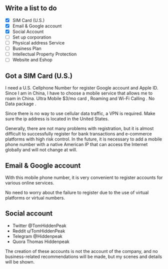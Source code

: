 ## Write a list to do

- [x] SIM Card (U.S.)
- [x] Email & Google account
- [x] Social Account
- [ ] Set up corporation
- [ ] Physical address Service
- [ ] Business Plan
- [ ] Intellectual Property Protection
- [ ] Website and Eshop

## Got a SIM Card (U.S.)

I need a U.S. Cellphone Number for register Google account and Apple ID.
Since I am in China, I have to choose a mobile service that allows me to roam in China.
Ultra Mobile $3/mo card , Roaming and Wi-Fi Calling . No Data package .

Since there is no way to use cellular data traffic, a VPN is required. Make sure the ip address is located in the United States.

Generally, there are not many problems with registration, but it is almost difficult to successfully register for bank transactions and e-commerce platforms with high risk control.
In the future, it is necessary to add a mobile phone number with a native American IP that can access the Internet globally and will not change at will.

## Email & Google account

With this mobile phone number, it is very convenient to register accounts for various online services.

No need to worry about the failure to register due to the use of virtual platforms or virtual numbers.

## Social account

- Twitter @TomHiddenPeak
- Reddit u/TomHiddenPeak
- Telegram @Hiddenpeak
- Quora Thomas Hiddenpeak

The creation of these accounts is not the account of the company, and no business-related recommendations will be made, but my scenes and details will be shown.
